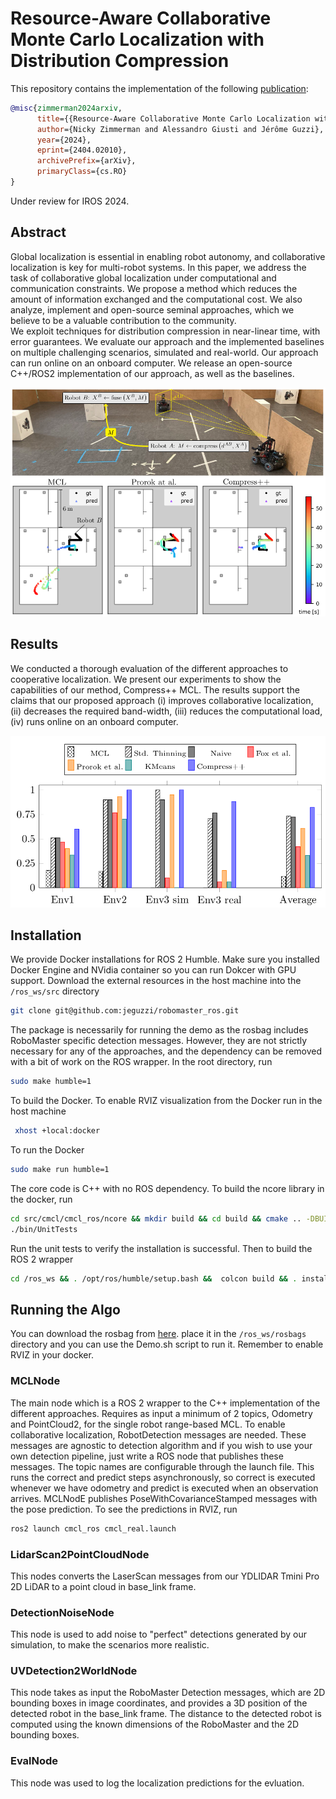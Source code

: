 # Resource-Aware Collaborative Monte Carlo Localization with Distribution Compression
This repository contains the implementation of the following [publication](https://arxiv.org/abs/2404.02010):
```bibtex
@misc{zimmerman2024arxiv,
      title={{Resource-Aware Collaborative Monte Carlo Localization with Distribution Compression}}, 
      author={Nicky Zimmerman and Alessandro Giusti and Jérôme Guzzi},
      year={2024},
      eprint={2404.02010},
      archivePrefix={arXiv},
      primaryClass={cs.RO}
}
```
Under review for IROS 2024.

## Abstract
 Global localization is essential in enabling robot autonomy, and collaborative localization is key for multi-robot systems. 
 In this paper, we address the task of collaborative global localization under computational and communication constraints. We propose a method which reduces the amount of information exchanged and the computational cost. We also analyze, implement and open-source seminal approaches, which we believe to be a valuable contribution to the community.  
  We exploit techniques for distribution compression in near-linear time, with error guarantees. 
  We evaluate our approach and the implemented baselines on multiple challenging scenarios, simulated and real-world. Our approach can run online on an onboard computer. We release an open-source C++/ROS2 implementation of our approach, as well as the baselines.
  <p align="center">
<img src="resources/motivation.png" width="800"/>
</p>

## Results
We conducted a thorough evaluation of the different approaches to cooperative localization. We present our experiments to show the capabilities of our method, Compress++ MCL. 
The results support the claims that our proposed approach (i) improves collaborative localization, (ii) decreases the required band-width, (iii) reduces the computational load, (iv) runs online
on an onboard computer.

  <p align="center">
<img src="resources/Successrateenv.png" width="800"/>
</p>

## Installation
We provide Docker installations for ROS 2 Humble. Make sure you installed Docker Engine and NVidia container so you can run Dokcer with GPU support. 
Download the external resources in the host machine into the `/ros_ws/src` directory
```bash
git clone git@github.com:jeguzzi/robomaster_ros.git
```
The package is necessarily for running the demo as the rosbag includes RoboMaster specific detection messages. However, they are not strictly necessary for any of the approaches, and the dependency can be removed with a bit of work on the ROS wrapper. In the root directory, run  
```bash
sudo make humble=1
```
To build the Docker. To enable RVIZ visualization from the Docker run in the host machine
```bash
 xhost +local:docker
```
To run the Docker
```bash
sudo make run humble=1
```
The core code is C++ with no ROS dependency. To build the ncore library in the docker, run
```bash
cd src/cmcl/cmcl_ros/ncore && mkdir build && cd build && cmake .. -DBUILD_TESTING=1 && make -j12 
./bin/UnitTests
```
Run the unit tests to verify the installation is successful. Then to build the ROS 2 wrapper
```bash
cd /ros_ws && . /opt/ros/humble/setup.bash &&  colcon build && . install/setup.bash
```

## Running the Algo
You can download the rosbag from [here](https://drive.google.com/drive/folders/1ho0j_o-idyufaRezadkoDuLhNNJ-RMgX?usp=sharing). place it in the `/ros_ws/rosbags` directory and you can use the Demo.sh script to run it. 
Remember to enable RVIZ in your docker. 

### MCLNode
The main node which is a ROS 2 wrapper to the C++ implementation of the different approaches. 
Requires as input a minimum of 2 topics, Odometry and PointCloud2, for the single robot range-based MCL. To enable collaborative localization, RobotDetection messages are needed. 
These messages are agnostic to detection algorithm and if you wish to use your own detection pipeline, just write a ROS node that publishes these messages.
The topic names are configurable through the launch file. This runs the correct and predict steps asynchronously, so correct is executed whenever we have odometry and predict is executed when an observation arrives. 
MCLNodE publishes PoseWithCovarianceStamped messages with the pose prediction. To see the predictions in RVIZ, run
```bash
ros2 launch cmcl_ros cmcl_real.launch
```

### LidarScan2PointCloudNode
This nodes converts the LaserScan messages from our  YDLIDAR Tmini Pro 2D LiDAR to a point cloud in base_link frame.

### DetectionNoiseNode
This node is used to add noise to "perfect" detections generated by our simulation, to make the scenarios more realistic. 

### UVDetection2WorldNode
This node takes as input the RoboMaster Detection messages, which are 2D bounding boxes in image coordinates, and provides a 3D position of the detected robot in the base_link frame. 
The distance to the detected robot is computed using the known dimensions of the RoboMaster and the 2D bounding boxes.

### EvalNode
This node was used to log the localization predictions for the evluation. 







